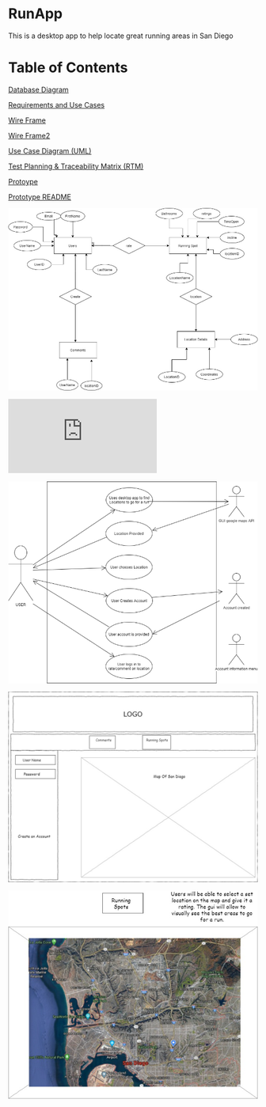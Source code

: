 # RunApp
This is a desktop app to help locate great running areas in San Diego

# Table of Contents


[Database Diagram](https://github.com/topher-chris/RunApp/blob/master/Database%20Diagram.jpg)

[Requirements and Use Cases](https://github.com/topher-chris/RunApp/blob/master/RequirementsAndUseCases.pdf)

[Wire Frame](https://github.com/topher-chris/RunApp/blob/master/WireFrame%20Page-1.jpg)

[Wire Frame2](https://github.com/topher-chris/RunApp/blob/master/WireFram-Page-2.jpg)

[Use Case Diagram (UML)](https://github.com/topher-chris/RunApp/blob/master/Use-Case%20Diagram%20(UML).png)

[Test Planning & Traceability Matrix (RTM)](https://github.com/topher-chris/RunApp/blob/master/Test%20Planning%26RTM.pdf)

[Protoype](https://github.com/topher-chris/RunApp/blob/master/Prototype.html)

[Prototype README](https://github.com/topher-chris/RunApp/blob/master/Prototype%20README)





![alt text](https://github.com/topher-chris/RunApp/blob/master/Database%20Diagram.jpg)

![alt text](https://github.com/topher-chris/RunApp/blob/master/RequirementsAndUseCases.pdf)

![alt text](https://github.com/topher-chris/RunApp/blob/master/Use-Case%20Diagram%20(UML).png)



![alt text](https://github.com/topher-chris/RunApp/blob/master/WireFrame%20Page-1.jpg)

![alt text](https://github.com/topher-chris/RunApp/blob/master/WireFram-Page-2.jpg)
